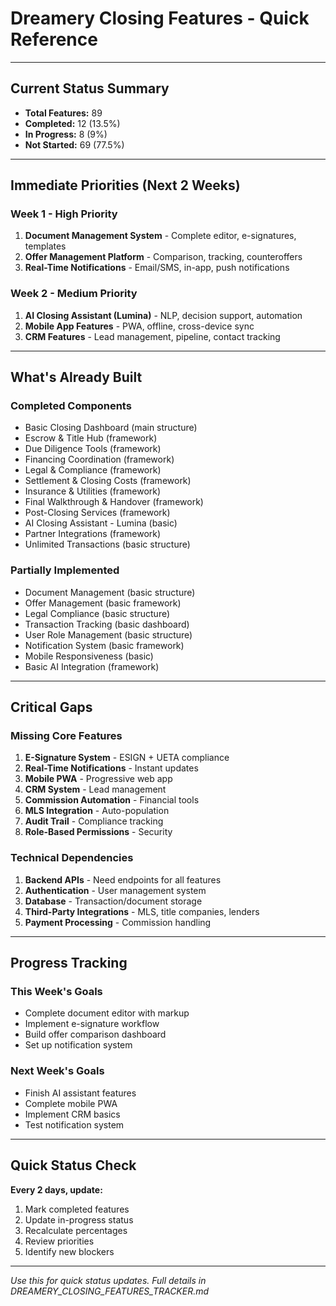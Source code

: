 # Dreamery Closing Features - Quick Reference

---

## Current Status Summary

- **Total Features:** 89
- **Completed:** 12 (13.5%)
- **In Progress:** 8 (9%)
- **Not Started:** 69 (77.5%)

---

## Immediate Priorities (Next 2 Weeks)

### Week 1 - High Priority
1. **Document Management System** - Complete editor, e-signatures, templates
2. **Offer Management Platform** - Comparison, tracking, counteroffers
3. **Real-Time Notifications** - Email/SMS, in-app, push notifications

### Week 2 - Medium Priority
1. **AI Closing Assistant (Lumina)** - NLP, decision support, automation
2. **Mobile App Features** - PWA, offline, cross-device sync
3. **CRM Features** - Lead management, pipeline, contact tracking

---

## What's Already Built

### Completed Components
- Basic Closing Dashboard (main structure)
- Escrow & Title Hub (framework)
- Due Diligence Tools (framework)
- Financing Coordination (framework)
- Legal & Compliance (framework)
- Settlement & Closing Costs (framework)
- Insurance & Utilities (framework)
- Final Walkthrough & Handover (framework)
- Post-Closing Services (framework)
- AI Closing Assistant - Lumina (basic)
- Partner Integrations (framework)
- Unlimited Transactions (basic structure)

### Partially Implemented
- Document Management (basic structure)
- Offer Management (basic framework)
- Legal Compliance (basic structure)
- Transaction Tracking (basic dashboard)
- User Role Management (basic structure)
- Notification System (basic framework)
- Mobile Responsiveness (basic)
- Basic AI Integration (framework)

---

## Critical Gaps

### Missing Core Features
1. **E-Signature System** - ESIGN + UETA compliance
2. **Real-Time Notifications** - Instant updates
3. **Mobile PWA** - Progressive web app
4. **CRM System** - Lead management
5. **Commission Automation** - Financial tools
6. **MLS Integration** - Auto-population
7. **Audit Trail** - Compliance tracking
8. **Role-Based Permissions** - Security

### Technical Dependencies
1. **Backend APIs** - Need endpoints for all features
2. **Authentication** - User management system
3. **Database** - Transaction/document storage
4. **Third-Party Integrations** - MLS, title companies, lenders
5. **Payment Processing** - Commission handling

---

## Progress Tracking

### This Week's Goals
- Complete document editor with markup
- Implement e-signature workflow
- Build offer comparison dashboard
- Set up notification system

### Next Week's Goals
- Finish AI assistant features
- Complete mobile PWA
- Implement CRM basics
- Test notification system

---

## Quick Status Check

**Every 2 days, update:**
1. Mark completed features
2. Update in-progress status
3. Recalculate percentages
4. Review priorities
5. Identify new blockers

---

*Use this for quick status updates. Full details in DREAMERY_CLOSING_FEATURES_TRACKER.md*
